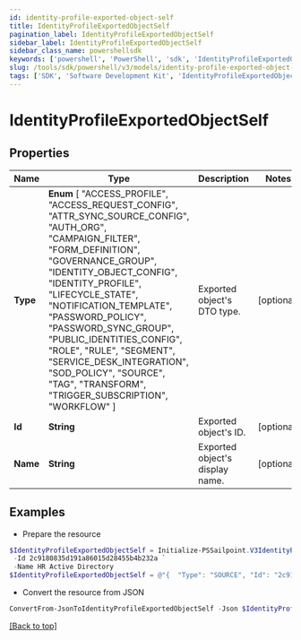 ```yaml
---
id: identity-profile-exported-object-self
title: IdentityProfileExportedObjectSelf
pagination_label: IdentityProfileExportedObjectSelf
sidebar_label: IdentityProfileExportedObjectSelf
sidebar_class_name: powershellsdk
keywords: ['powershell', 'PowerShell', 'sdk', 'IdentityProfileExportedObjectSelf', 'IdentityProfileExportedObjectSelf'] 
slug: /tools/sdk/powershell/v3/models/identity-profile-exported-object-self
tags: ['SDK', 'Software Development Kit', 'IdentityProfileExportedObjectSelf', 'IdentityProfileExportedObjectSelf']
---
```



# IdentityProfileExportedObjectSelf

## Properties

Name | Type | Description | Notes
------------ | ------------- | ------------- | -------------
**Type** |  **Enum** [  "ACCESS_PROFILE",    "ACCESS_REQUEST_CONFIG",    "ATTR_SYNC_SOURCE_CONFIG",    "AUTH_ORG",    "CAMPAIGN_FILTER",    "FORM_DEFINITION",    "GOVERNANCE_GROUP",    "IDENTITY_OBJECT_CONFIG",    "IDENTITY_PROFILE",    "LIFECYCLE_STATE",    "NOTIFICATION_TEMPLATE",    "PASSWORD_POLICY",    "PASSWORD_SYNC_GROUP",    "PUBLIC_IDENTITIES_CONFIG",    "ROLE",    "RULE",    "SEGMENT",    "SERVICE_DESK_INTEGRATION",    "SOD_POLICY",    "SOURCE",    "TAG",    "TRANSFORM",    "TRIGGER_SUBSCRIPTION",    "WORKFLOW" ] | Exported object's DTO type. | [optional] 
**Id** | **String** | Exported object's ID. | [optional] 
**Name** | **String** | Exported object's display name. | [optional] 

## Examples

- Prepare the resource
```powershell
$IdentityProfileExportedObjectSelf = Initialize-PSSailpoint.V3IdentityProfileExportedObjectSelf  -Type SOURCE `
 -Id 2c9180835d191a86015d28455b4b232a `
 -Name HR Active Directory
$IdentityProfileExportedObjectSelf = @"{  "Type": "SOURCE", "Id": "2c9180835d191a86015d28455b4b232a", "Name": "HR Active Directory" }"@
```

- Convert the resource from JSON
```powershell
ConvertFrom-JsonToIdentityProfileExportedObjectSelf -Json $IdentityProfileExportedObjectSelf
```


[[Back to top]](#) 

